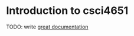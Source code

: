 # Introduction to csci4651

TODO: write [great documentation](http://jacobian.org/writing/what-to-write/)
